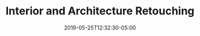 ---
title: "Interior and Architecture Retouching"
date: 2019-05-25T12:32:30-05:00
image: "img/mcarchretouch14.jpg"
---